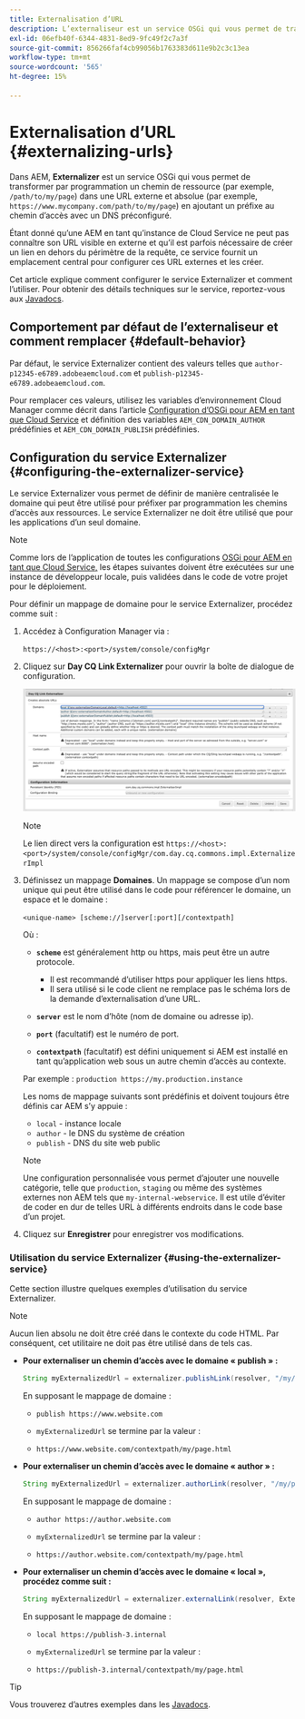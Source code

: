 ```yaml
---
title: Externalisation d’URL
description: L’externaliseur est un service OSGi qui vous permet de transformer par programmation un chemin d’accès aux ressources en une URL externe et absolue.
exl-id: 06efb40f-6344-4831-8ed9-9fc49f2c7a3f
source-git-commit: 856266faf4cb99056b1763383d611e9b2c3c13ea
workflow-type: tm+mt
source-wordcount: '565'
ht-degree: 15%

---
```


# Externalisation d’URL {#externalizing-urls}

Dans AEM, **Externalizer** est un service OSGi qui vous permet de transformer par programmation un chemin de ressource (par exemple, `/path/to/my/page`) dans une URL externe et absolue (par exemple, `https://www.mycompany.com/path/to/my/page`) en ajoutant un préfixe au chemin d’accès avec un DNS préconfiguré.

Étant donné qu’une AEM en tant qu’instance de Cloud Service ne peut pas connaître son URL visible en externe et qu’il est parfois nécessaire de créer un lien en dehors du périmètre de la requête, ce service fournit un emplacement central pour configurer ces URL externes et les créer.

Cet article explique comment configurer le service Externalizer et comment l’utiliser. Pour obtenir des détails techniques sur le service, reportez-vous aux [Javadocs](https://experienceleague.adobe.com/docs/experience-manager-cloud-service-javadoc/com/day/cq/commons/Externalizer.html).

## Comportement par défaut de l’externaliseur et comment remplacer {#default-behavior}

Par défaut, le service Externalizer contient des valeurs telles que `author-p12345-e6789.adobeaemcloud.com` et `publish-p12345-e6789.adobeaemcloud.com`.

Pour remplacer ces valeurs, utilisez les variables d’environnement Cloud Manager comme décrit dans l’article [Configuration d’OSGi pour AEM en tant que Cloud Service](/help/implementing/deploying/configuring-osgi.md#cloud-manager-api-format-for-setting-properties) et définition des variables `AEM_CDN_DOMAIN_AUTHOR` prédéfinies et `AEM_CDN_DOMAIN_PUBLISH` prédéfinies.

## Configuration du service Externalizer {#configuring-the-externalizer-service}

Le service Externalizer vous permet de définir de manière centralisée le domaine qui peut être utilisé pour préfixer par programmation les chemins d’accès aux ressources. Le service Externalizer ne doit être utilisé que pour les applications d’un seul domaine.

>[!NOTE]
>
>Comme lors de l’application de toutes les configurations [OSGi pour AEM en tant que Cloud Service,](/help/implementing/deploying/overview.md#osgi-configuration) les étapes suivantes doivent être exécutées sur une instance de développeur locale, puis validées dans le code de votre projet pour le déploiement.

Pour définir un mappage de domaine pour le service Externalizer, procédez comme suit :

1. Accédez à Configuration Manager via :

   `https://<host>:<port>/system/console/configMgr`

1. Cliquez sur **Day CQ Link Externalizer** pour ouvrir la boîte de dialogue de configuration.

   ![Configuration OSGi de l’externaliseur](./assets/externalizer-osgi.png)

   >[!NOTE]
   >
   >Le lien direct vers la configuration est `https://<host>:<port>/system/console/configMgr/com.day.cq.commons.impl.ExternalizerImpl`

1. Définissez un mappage **Domaines**. Un mappage se compose d’un nom unique qui peut être utilisé dans le code pour référencer le domaine, un espace et le domaine :

   `<unique-name> [scheme://]server[:port][/contextpath]`

   Où :

   * **`scheme`** est généralement http ou https, mais peut être un autre protocole.

      * Il est recommandé d’utiliser https pour appliquer les liens https.
      * Il sera utilisé si le code client ne remplace pas le schéma lors de la demande d’externalisation d’une URL.
   * **`server`** est le nom d’hôte (nom de domaine ou adresse ip).
   * **`port`** (facultatif) est le numéro de port.
   * **`contextpath`** (facultatif) est défini uniquement si AEM est installé en tant qu’application web sous un autre chemin d’accès au contexte.

   Par exemple : `production https://my.production.instance`

   Les noms de mappage suivants sont prédéfinis et doivent toujours être définis car AEM s’y appuie :

   * `local` - instance locale
   * `author` - le DNS du système de création
   * `publish` - DNS du site web public

   >[!NOTE]
   >
   >Une configuration personnalisée vous permet d’ajouter une nouvelle catégorie, telle que `production`, `staging` ou même des systèmes externes non AEM tels que `my-internal-webservice`. Il est utile d’éviter de coder en dur de telles URL à différents endroits dans le code base d’un projet.

1. Cliquez sur **Enregistrer** pour enregistrer vos modifications.

### Utilisation du service Externalizer {#using-the-externalizer-service}

Cette section illustre quelques exemples d’utilisation du service Externalizer.

>[!NOTE]
>
>Aucun lien absolu ne doit être créé dans le contexte du code HTML. Par conséquent, cet utilitaire ne doit pas être utilisé dans de tels cas.

* **Pour externaliser un chemin d’accès avec le domaine « publish » :**

   ```java
   String myExternalizedUrl = externalizer.publishLink(resolver, "/my/page") + ".html";
   ```

   En supposant le mappage de domaine :

   * `publish https://www.website.com`

   * `myExternalizedUrl` se termine par la valeur :

   * `https://www.website.com/contextpath/my/page.html`

* **Pour externaliser un chemin d’accès avec le domaine « author » :**

   ```java
   String myExternalizedUrl = externalizer.authorLink(resolver, "/my/page") + ".html";
   ```

   En supposant le mappage de domaine :

   * `author https://author.website.com`

   * `myExternalizedUrl` se termine par la valeur :

   * `https://author.website.com/contextpath/my/page.html`

* **Pour externaliser un chemin d’accès avec le domaine « local », procédez comme suit :**

   ```java
   String myExternalizedUrl = externalizer.externalLink(resolver, Externalizer.LOCAL, "/my/page") + ".html";
   ```

   En supposant le mappage de domaine :

   * `local https://publish-3.internal`

   * `myExternalizedUrl` se termine par la valeur :

   * `https://publish-3.internal/contextpath/my/page.html`

>[!TIP]
>
>Vous trouverez d’autres exemples dans les [Javadocs](https://experienceleague.adobe.com/docs/experience-manager-cloud-service-javadoc/com/day/cq/commons/Externalizer.html).
